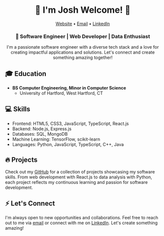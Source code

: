 <h1 align="center">👋 I'm Josh Welcome! 🚀</h1>

<p align="center">
  <a href="https://jmenzies722.github.io/Portfolio/" target="_blank">Website</a> •
  <a href="mailto:jmenzies722@gmail.com">Email</a> •
  <a href="https://linkedin.com/in/josh-m123456" target="_blank">LinkedIn</a>
</p>


<h3 align="center">🚀 Software Engineer | Web Developer | Data Enthusiast</h3>

<p align="center">I'm a passionate software engineer with a diverse tech stack and a love for creating impactful applications and solutions. Let's connect and create something amazing together!</p>



## 🎓 Education

- **BS Computer Engineering, Minor in Computer Science**
  - University of Hartford, West Hartford, CT

## 💻 Skills

- Frontend: HTML5, CSS3, JavaScript, TypeScript, React.js
- Backend: Node.js, Express.js
- Databases: SQL, MongoDB
- Machine Learning: TensorFlow, scikit-learn
- Languages: Python, JavaScript, TypeScript, C++, Java

## 🔥 Projects

Check out my [GitHub](https://github.com/jmenzies722) for a collection of projects showcasing my software skills. From web development with React.js to data analysis with Python, each project reflects my continuous learning and passion for software development.

## ⚡ Let's Connect

I'm always open to new opportunities and collaborations. Feel free to reach out to me via [email](mailto:jmenzies722@gmail.com) or connect with me on [LinkedIn](https://linkedin.com/in/josh-m123456). Let's create something amazing!
